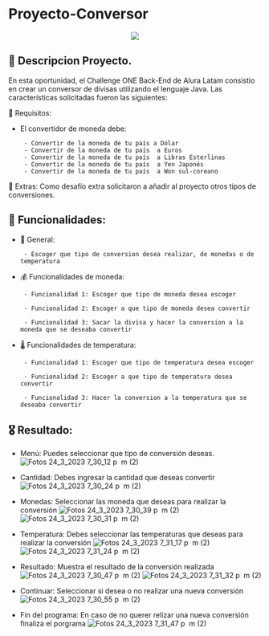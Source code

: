 # Proyecto-Conversor
 <p align="center">
   <img src="https://img.shields.io/badge/STATUS-FINALIZADO-green">
   </p>


## :paperclip: Descripcion Proyecto.

En esta oportunidad, el Challenge ONE Back-End de Alura Latam consistio en crear un conversor de divisas utilizando el lenguaje Java. Las características solicitadas fueron las siguientes:

:pushpin: Requisitos:
- El convertidor de moneda debe:

       - Convertir de la moneda de tu país a Dólar
       - Convertir de la moneda de tu país  a Euros
       - Convertir de la moneda de tu país  a Libras Esterlinas
       - Convertir de la moneda de tu país  a Yen Japonés
       - Convertir de la moneda de tu país  a Won sul-coreano
           
:pushpin: Extras:
Como desafío extra solicitaron a añadir al proyecto otros tipos de conversiones.

## :wrench: Funcionalidades:

- :flags: General:

       - Escoger que tipo de conversion desea realizar, de monedas o de temperatura

- :moneybag: Funcionalidades de moneda:

       - Funcionalidad 1: Escoger que tipo de moneda desea escoger

       - Funcionalidad 2: Escoger a que tipo de moneda desea convertir

       - Funcionalidad 3: Sacar la divisa y hacer la conversion a la moneda que se deseaba convertir

- 🌡️ Funcionalidades de temperatura:

       - Funcionalidad 1: Escoger que tipo de temperatura desea escoger

       - Funcionalidad 2: Escoger a que tipo de temperatura desea convertir

       - Funcionalidad 3: Hacer la conversion a la temperatura que se deseaba convertir

## 🎖 Resultado:

- Menú: Puedes seleccionar que tipo de conversión deseas.
![Fotos 24_3_2023 7_30_12 p  m  (2)](https://user-images.githubusercontent.com/119671283/227664338-91a0f62a-407d-4cf6-9b17-4d4693f28d3a.png)

- Cantidad: Debes ingresar la cantidad que deseas convertir
![Fotos 24_3_2023 7_30_24 p  m  (2)](https://user-images.githubusercontent.com/119671283/227664302-e65ee28e-5919-4bbc-885a-f0e760e213d4.png)

- Monedas: Seleccionar las moneda que deseas para realizar la conversión
![Fotos 24_3_2023 7_30_39 p  m  (2)](https://user-images.githubusercontent.com/119671283/227663848-a412aa5b-bf8a-43a9-88e3-d5c0ba8a0e4a.png)
![Fotos 24_3_2023 7_30_31 p  m  (2)](https://user-images.githubusercontent.com/119671283/227663873-2ea8e051-fde7-409d-bfca-7260421f8249.png)

- Temperatura: Debes seleccionar las temperaturas que deseas para realizar la conversión
![Fotos 24_3_2023 7_31_17 p  m  (2)](https://user-images.githubusercontent.com/119671283/227663938-e1b1a537-23a6-4466-b8dc-c612fd0c0d4e.png)
![Fotos 24_3_2023 7_31_24 p  m  (2)](https://user-images.githubusercontent.com/119671283/227663960-94df44d1-5b6c-49b0-a2ef-d9e433b588aa.png) 
      
- Resultado: Muestra el resultado de la conversión realizada
![Fotos 24_3_2023 7_30_47 p  m  (2)](https://user-images.githubusercontent.com/119671283/227663819-409f23aa-a2ee-4fb1-9eee-69037715d556.png)
![Fotos 24_3_2023 7_31_32 p  m  (2)](https://user-images.githubusercontent.com/119671283/227663809-d7b47b87-82e8-4e0a-ba21-d1183284560c.png)

- Continuar: Seleccionar si desea o no realizar una nueva conversión
![Fotos 24_3_2023 7_30_55 p  m  (2)](https://user-images.githubusercontent.com/119671283/227663797-198675a7-2fa9-4ca7-937f-3fa91ff0a374.png)

- Fin del programa: En caso de no querer relizar una nueva conversión finaliza el porgrama
![Fotos 24_3_2023 7_31_47 p  m  (2)](https://user-images.githubusercontent.com/119671283/227663771-7dfae206-5904-4cd4-aedc-0e18e9c6eed0.png)


